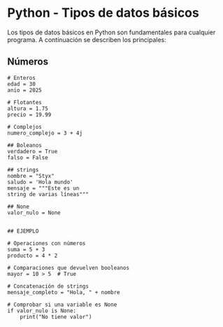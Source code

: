 # Python - Tipos de datos básicos

Los tipos de datos básicos en Python son fundamentales para cualquier programa. A continuación se describen los principales:

## Números
```python!
# Enteros
edad = 30
anio = 2025

# Flotantes
altura = 1.75
precio = 19.99

# Complejos
numero_complejo = 3 + 4j

## Boleanos
verdadero = True
falso = False

## strings
nombre = "Styx"
saludo = 'Hola mundo'
mensaje = """Este es un
string de varias líneas"""

## None
valor_nulo = None


## EJEMPLO

# Operaciones con números
suma = 5 + 3
producto = 4 * 2

# Comparaciones que devuelven booleanos
mayor = 10 > 5  # True

# Concatenación de strings
mensaje_completo = "Hola, " + nombre

# Comprobar si una variable es None
if valor_nulo is None:
    print("No tiene valor")

